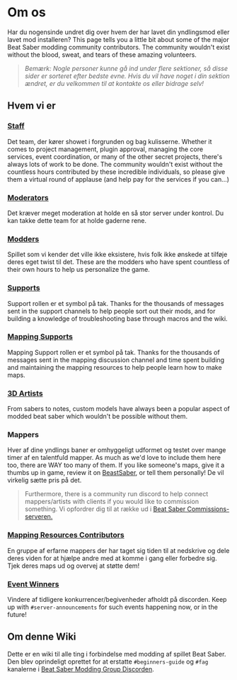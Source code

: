 # Om os
Har du nogensinde undret dig over hvem der har lavet din yndlingsmod eller lavet mod installeren? This page tells you a little bit about some of the major Beat Saber modding community contributors. The community wouldn't exist without the blood, sweat, and tears of these amazing volunteers.

> *Bemærk: Nogle personer kunne gå ind under flere sektioner, så disse sider er sorteret efter bedste evne. Hvis du vil have noget i din sektion ændret, er du velkommen til at kontakte os eller bidrage selv!*

## Hvem vi er

### [Staff](./staff.md)
Det team, der kører showet i forgrunden og bag kulisserne. Whether it comes to project management, plugin approval, managing the core services, event coordination, or many of the other secret projects, there's always lots of work to be done. The community wouldn't exist without the countless hours contributed by these incredible individuals, so please give them a virtual round of applause (and help pay for the services if you can...)

### [Moderators](./moderators.md)
Det kræver meget moderation at holde en så stor server under kontrol. Du kan takke dette team for at holde gaderne rene.

### [Modders](./modders.md)
Spillet som vi kender det ville ikke eksistere, hvis folk ikke ønskede at tilføje deres eget twist til det. These are the modders who have spent countless of their own hours to help us personalize the game.

### [Supports](./supports.md)
Support rollen er et symbol på tak. Thanks for the thousands of messages sent in the support channels to help people sort out their mods, and for building a knowledge of troubleshooting base through macros and the wiki.

### [Mapping Supports](./mapping-supports.md)
Mapping Support rollen er et symbol på tak. Thanks for the thousands of messages sent in the mapping discussion channel and time spent building and maintaining the mapping resources to help people learn how to make maps.

### [3D Artists](./3d-artists.md)
From sabers to notes, custom models have always been a popular aspect of modded beat saber which wouldn't be possible without them.

### Mappers
Hver af dine yndlings baner er omhyggeligt udformet og testet over mange timer af en talentfuld mapper. As much as we'd love to include them here too, there are WAY too many of them. If you like someone's maps, give it a thumbs up in game, review it on [BeastSaber](https://bsaber.com), or tell them personally! De vil virkelig sætte pris på det.

> Furthermore, there is a community run discord to help connect mappers/artists with clients if you would like to commission something. Vi opfordrer dig til at række ud i [Beat Saber Commissions-serveren.](https://discord.gg/4RbcH5G)

### [Mapping Resources Contributors](/mapping/mapping-credits.md)
En gruppe af erfarne mappers der har taget sig tiden til at nedskrive og dele deres viden for at hjælpe andre med at komme i gang eller forbedre sig. Tjek deres maps ud og overvej at støtte dem!

### [Event Winners](./event-winner.md)
Vindere af tidligere konkurrencer/begivenheder afholdt på discorden. Keep up with `#server-announcements` for such events happening now, or in the future!

## Om denne Wiki
Dette er en wiki til alle ting i forbindelse med modding af spillet Beat Saber. Den blev oprindeligt oprettet for at erstatte `#beginners-guide` og `#fag` kanalerne i [Beat Saber Modding Group Discorden](https://discord.gg/beatsabermods).

